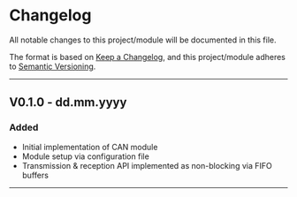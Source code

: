 # Changelog
All notable changes to this project/module will be documented in this file.

The format is based on [Keep a Changelog](https://keepachangelog.com/en/1.0.0/),
and this project/module adheres to [Semantic Versioning](https://semver.org/spec/v2.0.0.html).

---
## V0.1.0 - dd.mm.yyyy

### Added
- Initial implementation of CAN module
- Module setup via configuration file
- Transmission & reception API implemented as non-blocking via FIFO buffers 

---
